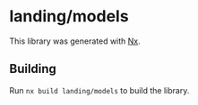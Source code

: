 # landing/models

This library was generated with [Nx](https://nx.dev).

## Building

Run `nx build landing/models` to build the library.
